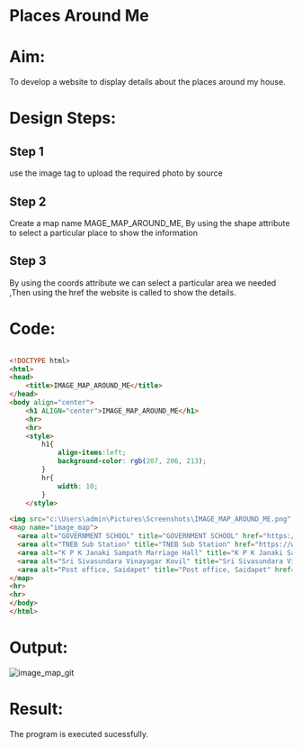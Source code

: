 # Places Around Me
# Aim:
To develop a website to display details about the places around my house.

# Design Steps:
## Step 1
use the image tag to upload the required photo by source

## Step 2
Create a map name MAGE_MAP_AROUND_ME, By using the shape attribute to select a particular place to show the information

## Step 3
By using the coords attribute we can select a particular area we needed ,Then using the href the website is called to show the details.

# Code:
```html

<!DOCTYPE html>
<html>
<head>
    <title>IMAGE_MAP_AROUND_ME</title>
</head>
<body align="center">
    <h1 ALIGN="center">IMAGE_MAP_AROUND_ME</h1>
    <hr>
    <hr>
    <style>
        h1{
            align-items:left;
            background-color: rgb(207, 206, 213);
        }
        hr{
            width: 10;
        }
    </style>

<img src="c:\Users\admin\Pictures\Screenshots\IMAGE_MAP_AROUND_ME.png" usemap="#image_map" border="5"
<map name="image_map">
  <area alt="GOVERNMENT SCHOOL" title="GOVERNMENT SCHOOL" href="https://www.google.com/maps/place/GOVERNMENT+SCHOOL+BALAJINAGAR/@12.6673253,79.268615,1720m/data=!3m1!1e3!4m6!3m5!1s0x3bad29f0dc83565d:0xfa4a605b87e4bfd!8m2!3d12.6633143!4d79.2742264!16s%2Fg%2F11lfppnb65?entry=ttu" coords="1418,688,1486,772" shape="rect">
  <area alt="TNEB Sub Station" title="TNEB Sub Station" href="https://www.google.com/maps/place/TNEB+Sub+Station/@12.6635862,79.267657,430m/data=!3m1!1e3!4m6!3m5!1s0x3bad2947405a0875:0x8c209f97bf738187!8m2!3d12.6635862!4d79.2689444!16s%2Fg%2F11f32cv8jh?entry=ttu" coords="126,626,207,684" shape="rect">
  <area alt="K P K Janaki Sampath Marriage Hall" title="K P K Janaki Sampath Marriage Hall" href="https://www.google.com/maps/place/K+P+K+Janaki+Sampath+Marriage+Hall/@12.6648488,79.269733,215m/data=!3m1!1e3!4m6!3m5!1s0x3bad2947086fc05d:0x15ef4149b4036759!8m2!3d12.6650592!4d79.2697316!16s%2Fg%2F1tdq900f?entry=ttu" coords="329,225,381,329" shape="rect">
  <area alt="Sri Sivasundara Vinayagar Kovil" title="Sri Sivasundara Vinayagar Kovil" href="https://www.google.com/maps/place/Sri+Sivasundara+Vinayagar+Kovil/@12.664724,79.2698061,310m/data=!3m1!1e3!4m6!3m5!1s0x3bad29465faa870f:0xe0e38e218d74deed!8m2!3d12.6654292!4d79.2716916!16s%2Fg%2F11dfwyh15h?entry=ttu" coords="772,154,826,189" shape="rect">
  <area alt="Post office, Saidapet" title="Post office, Saidapet" href="https://www.google.com/maps/place/Post+office,+Saidapet/@12.664724,79.2698061,310m/data=!3m1!1e3!4m6!3m5!1s0x3bad29671abc61c7:0xcf0fe3827305518c!8m2!3d12.6651956!4d79.270479!16s%2Fg%2F11fl9l4tpb?entry=ttu" coords="514,217,552,259" shape="rect">
</map>
<hr>
<hr>
</body>
</html>
```
# Output:
![image_map_git](https://github.com/GURUMUR/Ex-04-webTech_imagemap/assets/144895197/6169fb05-8608-49ae-8f4f-ab7d5152ac34)

# Result:
The program is executed sucessfully.


